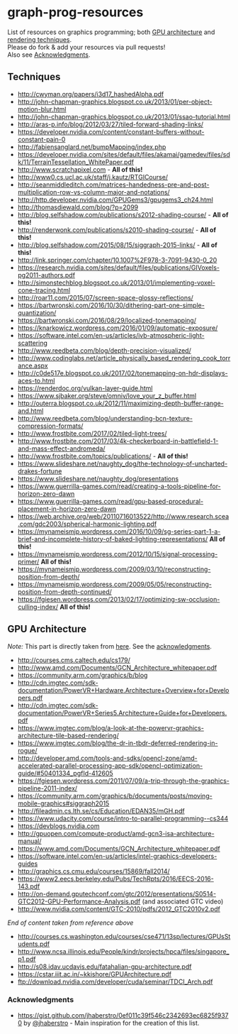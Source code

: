 # graph-prog-resources
List of resources on graphics programming; both [GPU architecture](#arch)
and [rendering techniques](#tech).  
Please do fork & add your resources via pull requests!  
Also see [Acknowledgments](#ack).


## <a name="tech"></a>Techniques
- http://cwyman.org/papers/i3d17_hashedAlpha.pdf
- http://john-chapman-graphics.blogspot.co.uk/2013/01/per-object-motion-blur.html
- http://john-chapman-graphics.blogspot.co.uk/2013/01/ssao-tutorial.html
- http://aras-p.info/blog/2012/03/27/tiled-forward-shading-links/
- https://developer.nvidia.com/content/constant-buffers-without-constant-pain-0
- http://fabiensanglard.net/bumpMapping/index.php
- https://developer.nvidia.com/sites/default/files/akamai/gamedev/files/sdk/11/TerrainTessellation_WhitePaper.pdf
- http://www.scratchapixel.com - __All of this!__
- http://www0.cs.ucl.ac.uk/staff/j.kautz/RTGICourse/
- http://seanmiddleditch.com/matrices-handedness-pre-and-post-multiplication-row-vs-column-major-and-notations/
- http://http.developer.nvidia.com/GPUGems3/gpugems3_ch24.html
- http://thomasdiewald.com/blog/?p=2099
- http://blog.selfshadow.com/publications/s2012-shading-course/ - __All of this!__
- http://renderwonk.com/publications/s2010-shading-course/ - __All of this!__
- http://blog.selfshadow.com/2015/08/15/siggraph-2015-links/ - __All of this!__
- http://link.springer.com/chapter/10.1007%2F978-3-7091-9430-0_20
- https://research.nvidia.com/sites/default/files/publications/GIVoxels-pg2011-authors.pdf
- http://simonstechblog.blogspot.co.uk/2013/01/implementing-voxel-cone-tracing.html
- http://roar11.com/2015/07/screen-space-glossy-reflections/
- https://bartwronski.com/2016/10/30/dithering-part-one-simple-quantization/
- https://bartwronski.com/2016/08/29/localized-tonemapping/
- https://knarkowicz.wordpress.com/2016/01/09/automatic-exposure/
- https://software.intel.com/en-us/articles/ivb-atmospheric-light-scattering
- http://www.reedbeta.com/blog/depth-precision-visualized/
- http://www.codinglabs.net/article_physically_based_rendering_cook_torrance.aspx
- http://c0de517e.blogspot.co.uk/2017/02/tonemapping-on-hdr-displays-aces-to.html
- https://renderdoc.org/vulkan-layer-guide.html
- https://www.sjbaker.org/steve/omniv/love_your_z_buffer.html
- http://outerra.blogspot.co.uk/2012/11/maximizing-depth-buffer-range-and.html
- http://www.reedbeta.com/blog/understanding-bcn-texture-compression-formats/
- http://www.frostbite.com/2017/02/tiled-light-trees/
- http://www.frostbite.com/2017/03/4k-checkerboard-in-battlefield-1-and-mass-effect-andromeda/
- http://www.frostbite.com/topics/publications/ - __All of this!__
- https://www.slideshare.net/naughty_dog/the-technology-of-uncharted-drakes-fortune
- https://www.slideshare.net/naughty_dog/presentations
- https://www.guerrilla-games.com/read/creating-a-tools-pipeline-for-horizon-zero-dawn
- https://www.guerrilla-games.com/read/gpu-based-procedural-placement-in-horizon-zero-dawn
- https://web.archive.org/web/20110716013522/http://www.research.scea.com/gdc2003/spherical-harmonic-lighting.pdf
- https://mynameismjp.wordpress.com/2016/10/09/sg-series-part-1-a-brief-and-incomplete-history-of-baked-lighting-representations/ __All of this!__
- https://mynameismjp.wordpress.com/2012/10/15/signal-processing-primer/ __All of this!__
- https://mynameismjp.wordpress.com/2009/03/10/reconstructing-position-from-depth/
- https://mynameismjp.wordpress.com/2009/05/05/reconstructing-position-from-depth-continued/
- https://fgiesen.wordpress.com/2013/02/17/optimizing-sw-occlusion-culling-index/ __All of this!__

## <a name="arch"></a>GPU Architecture
*Note:* This part is directly taken from [here](
https://gist.github.com/jhaberstro/0ef011c39f546c2342693ec6825f9370). See the
[acknowledgments](#ack).

- http://courses.cms.caltech.edu/cs179/
- http://www.amd.com/Documents/GCN_Architecture_whitepaper.pdf
- https://community.arm.com/graphics/b/blog
- http://cdn.imgtec.com/sdk-documentation/PowerVR+Hardware.Architecture+Overview+for+Developers.pdf
- http://cdn.imgtec.com/sdk-documentation/PowerVR+Series5.Architecture+Guide+for+Developers.pdf
- https://www.imgtec.com/blog/a-look-at-the-powervr-graphics-architecture-tile-based-rendering/
- https://www.imgtec.com/blog/the-dr-in-tbdr-deferred-rendering-in-rogue/
- http://developer.amd.com/tools-and-sdks/opencl-zone/amd-accelerated-parallel-processing-app-sdk/opencl-optimization-guide/#50401334_pgfId-412605
- https://fgiesen.wordpress.com/2011/07/09/a-trip-through-the-graphics-pipeline-2011-index/
- https://community.arm.com/graphics/b/documents/posts/moving-mobile-graphics#siggraph2015
- http://fileadmin.cs.lth.se/cs/Education/EDAN35/mGH.pdf
- https://www.udacity.com/course/intro-to-parallel-programming--cs344
- https://devblogs.nvidia.com
- http://gpuopen.com/compute-product/amd-gcn3-isa-architecture-manual/
- https://www.amd.com/Documents/GCN_Architecture_whitepaper.pdf
- https://software.intel.com/en-us/articles/intel-graphics-developers-guides
- http://graphics.cs.cmu.edu/courses/15869/fall2014/
- https://www2.eecs.berkeley.edu/Pubs/TechRpts/2016/EECS-2016-143.pdf
- http://on-demand.gputechconf.com/gtc/2012/presentations/S0514-GTC2012-GPU-Performance-Analysis.pdf (and associated GTC video)
- http://www.nvidia.com/content/GTC-2010/pdfs/2012_GTC2010v2.pdf

*End of content taken from reference above*

- http://courses.cs.washington.edu/courses/cse471/13sp/lectures/GPUsStudents.pdf
- http://www.ncsa.illinois.edu/People/kindr/projects/hpca/files/singapore_p1.pdf
- http://s08.idav.ucdavis.edu/fatahalian-gpu-architecture.pdf
- https://cstar.iiit.ac.in/~kkishore/GPUArchitecture.pdf
- ftp://download.nvidia.com/developer/cuda/seminar/TDCI_Arch.pdf

### <a name="ack"></a>Acknowledgments
* https://gist.github.com/jhaberstro/0ef011c39f546c2342693ec6825f9370 by
  [@jhaberstro](https://github.com/jhaberstro) - Main inspiration for the
  creation of this list.
